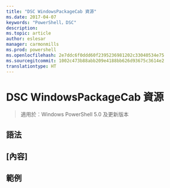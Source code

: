 ```yaml
---
title: "DSC WindowsPackageCab 資源"
ms.date: 2017-04-07
keywords: "PowerShell，DSC"
description: 
ms.topic: article
author: eslesar
manager: carmonmills
ms.prod: powershell
ms.openlocfilehash: 2e7ddc6f0ddd60f2395236981202c33040534e75
ms.sourcegitcommit: 1002c473b88abb209e4188bb626d93675c3614e2
translationtype: HT
---
```

# <a name="dsc-windowspackagecab-resource"></a>DSC WindowsPackageCab 資源

> 適用於︰Windows PowerShell 5.0 及更新版本


## <a name="syntax"></a>語法



## <a name="properties"></a>[內容]




## <a name="example"></a>範例